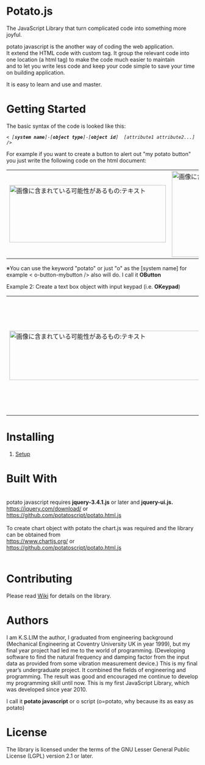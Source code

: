 # Potato.js 

The JavaScript Library that turn complicated code into something more joyful.<br>
<P>potato javascript is the another way of coding the web application.<br> 
It extend the HTML code with custom tag.
It group the relevant code into one location (a html tag) to make the code much easier to maintain<br> 
and to let you write less code and keep your code simple to save your time on building application.</P>
<P>It is easy to learn and use and master.<br>

# Getting Started

</P>
<P>The basic syntax of the code is looked like this:</P>
<PRE><CODE>< <I>[<b>system name</b>]</I>-<I>[<b>object type</b>]</I>-<I>[<b>object id</b>]</I>  <I>[attribute1 attribute2...]</I> /></CODE></PRE>
<P>
For example if you want to create a button to alert out "my potato button" you just write the following code on the html document:
</P>
<table>
<tr>
<td>
<img class="spotlight" aria-busy="true" style="width: 410px; height: 150px;" alt="画像に含まれている可能性があるもの:テキスト" src="https://scontent-nrt1-1.xx.fbcdn.net/v/t1.0-9/71591520_124497165617261_1047000953888178176_n.jpg?_nc_cat=104&amp;_nc_oc=AQn7w2r-zzmlIwQXzzbs2wvVWiVOFKoqtC210VwBhVNVh5BbrfqeXU4W4Aq7JBJtQrA&amp;_nc_ht=scontent-nrt1-1.xx&amp;oh=bc9aae2025d007a41de82132d83c5777&amp;oe=5E261576">
</td>
<td>
<img class="spotlight" aria-busy="false" style="width: 395px; height: 225px;" alt="画像に含まれている可能性があるもの:テキスト" src="https://scontent-nrt1-1.xx.fbcdn.net/v/t1.0-9/71139525_124500512283593_1397722601685516288_n.jpg?_nc_cat=102&amp;_nc_oc=AQkLYV5qOHXLC49FY8OEpSPevyZs_ZHXBnZV7HCrDS7NYrZ1r8mR6FyH5KcTIGJkT38&amp;_nc_ht=scontent-nrt1-1.xx&amp;oh=99840f8ed6c2d1643ea0d7ba1eafbbb3&amp;oe=5E2E1FB5">
</td>
</tr>
</table>
<p>※You can use the keyword "potato" or just "o" as the [system name] for example < o-button-mybutton /> also will do.
I call it <b>OButton</b></p> 
<p>Example 2: Create a text box object with input keypad (i.e. <b>OKeypad</b>)
<table>
<tr>
<td><img class="spotlight" aria-busy="true" style="width: 510px; height: 129px;" alt="画像に含まれている可能性があるもの:テキスト" src="https://scontent-nrt1-1.xx.fbcdn.net/v/t1.0-9/71716437_124587948941516_4927621055352143872_n.jpg?_nc_cat=100&amp;_nc_oc=AQndzHs7GmhQSZsug_7OMooS9MHYfohtNcmT8ea7wkHeJQjHEt38tOkgXd_G7xdhAEg&amp;_nc_ht=scontent-nrt1-1.xx&amp;oh=cd558a350efe9bd5b6d76e8a2a2dc9ec&amp;oe=5E39201C">
</td>
<td><img class="spotlight" aria-busy="false" style="width: 446px; height: 305px;" alt="写真の説明はありません。" src="https://scontent-nrt1-1.xx.fbcdn.net/v/t1.0-9/71469046_124596202274024_5668077961257943040_n.jpg?_nc_cat=111&amp;_nc_oc=AQniwZwhrAj0wYCRGCYwtxiiyuqdGTbxioT9ZbBfLcCnjuSif0tfJ56Oz5uLbVGgDmA&amp;_nc_ht=scontent-nrt1-1.xx&amp;oh=c2ff5ff21aec81dc0185f92772a96586&amp;oe=5E3CD2F0">
</td>
</tr>
</table>

# Installing

1. <a target="_blank" href="https://github.com/potatoscript/potato.html.js/wiki/2.-Setup">Setup</a> <br>


# Built With
<br>
potato javascript requires <b>jquery-3.4.1.js</b> or later and <b>jquery-ui.js.</b><br>
<a target="_blank" href="https://jquery.com/download/">https://jquery.com/download/</a> or <br> 
<a target="_blank" href="https://github.com/potatoscript/potato.html.js">https://github.com/potatoscript/potato.html.js</a>
<br><br>
To create chart object with potato the chart.js was required and the library can be obtained from <br>
<a target="_blank" href="https://www.chartjs.org/">https://www.chartjs.org/</a> or<br> 
<a target="_blank" href="https://github.com/potatoscript/potato.html.js">https://github.com/potatoscript/potato.html.js</a>
<br><br>


# Contributing

Please read [Wiki](https://github.com/potatoscript/potato.html.js/wiki) for details on the library.


# Authors

I am K.S.LIM the author, 
I graduated from engineering background (Mechanical Engineering at Coventry University UK in year 1999), but my final year project had led me to the world of programming. (Developing software to find the natural frequency and damping factor from the input data as provided from some vibration measurement device.) This is my final year’s undergraduate project. It combined the fields of engineering and programming. 
The result was good and encouraged me continue to develop my programming skill until now.
This is my first JavaScript Library, which was developed since year 2010. 

I call it <b>potato javascript</b> or o script (o=potato, why because its as easy as potato)


# License

The library is licensed under the terms of the GNU Lesser General Public License (LGPL) version 2.1 or later.
